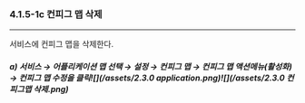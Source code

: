 ### 4.1.5-1c 컨피그 맵 삭제

---

서비스에 컨피그 맵을 삭제한다.

##### a\)    서비스 → 어플리케이션 맵 선택 → 설정 → 컨피그 맵 → 컨피그 맵 액션메뉴\(활성화\) →  컨피그 맵 수정을 클릭![](/assets/2.3.0 application.png)![](/assets/2.3.0 컨피그맵 삭제.png)



